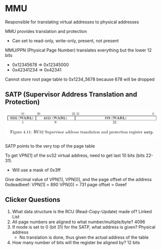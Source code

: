 # MMU

Responsible for translating virtual addresses to physical addresses

MMU provides translation and protection

- Can set to read-only, write-only, present, not present

MMU/PPN (Physical Page Number) translates everything but the lower 12 bits

- 0x12345678 => 0x12345000
- 0x42341234 => 0x42341

Cannot store root page table to 0x1234_5678 because 678 will be dropped

## SATP (Supervisor Address Translation and Protection)

![](Images/sv32_satp_register.jpg)

SATP points to the very top of the page table

To get VPN[1] of the sv32 virtual address, need to get last 10 bits (bits 22-31).
- Will use a mask of 0x3ff

Give decimal value of VPN[1], VPN[0], and the page offset of the address 0xdeadbeef:
VPN[1] = 890
VPN[0] = 731
page offset = 0xeef

## Clicker Questions

1) What data structure is the RCU (Read-Copy-Update) made of? Linked List
2) All page numbers are aligned to what number/multiple/byte? 4096
3) If mode is set to 0 (bit 31) for the SATP, what address is given? Physical address
    - No translation is done, thus given the actual address of the table
4) How many number of bits will the register be aligned by? 12 bits